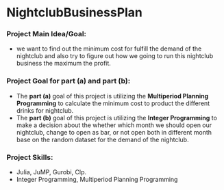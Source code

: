 # NightclubBusinessPlan
### Project Main Idea/Goal:
  * we want to find out the minimum cost for fulfill the demand of the nightclub and also try to figure out how we going to run this nightclub business the maximum the profit.
### Project Goal for part (a) and part (b):
 * The **part (a)** goal of this project is utilizing the **Multiperiod Planning Programming** to calculate the minimum cost to product the different drinks for nightclub.
 * The **part (b)** goal of this project is utilizing the **Integer Programming** to make a decision about the whether which month we should open our nightclub, change to open as bar, or not open both in different month base on the random dataset for the demand of the nightclub. 
### Project Skills:
 * Julia, JuMP, Gurobi, Clp.
 * Integer Programming, Multiperiod Planning Programming
